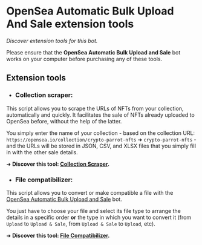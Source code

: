 # OpenSea Automatic Bulk Upload And Sale extension tools
_Discover extension tools for this bot._

Please ensure that the **OpenSea Automatic Bulk Upload and Sale** bot works on your computer before purchasing any of these tools.

## Extension tools

* ### Collection scraper:

This script allows you to scrape the URLs of NFTs from your collection, automatically and quickly. It facilitates the sale of NFTs already uploaded to OpenSea before, without the help of the latter.  

You simply enter the name of your collection - based on the collection URL: `https://opensea.io/collection/crypto-parrot-nfts` ➜ `crypto-parrot-nfts` - and the URLs will be stored in JSON, CSV, and XLSX files that you simply fill in with the other sale details.  

➜ **Discover this tool: [Collection Scraper](https://github.com/maximedrn/opensea-automatic-bulk-upload-and-sale/tree/master/extension-tools/collection-scraper).**

* ### File compatibilizer:
This script allows you to convert or make compatible a file with the [OpenSea Automatic Bulk Upload and Sale](https://github.com/maximedrn/opensea-automatic-bulk-upload-and-sale) bot.

You just have to choose your file and select its file type to arrange the details in a specific order **or** the type in which you want to convert it (from `Upload` to `Upload & Sale`, from `Upload & Sale` to `Upload`, etc).

➜ **Discover this tool: [File Compatibilizer](https://github.com/maximedrn/opensea-automatic-bulk-upload-and-sale/tree/master/extension-tools/file-compatibilizer).**
